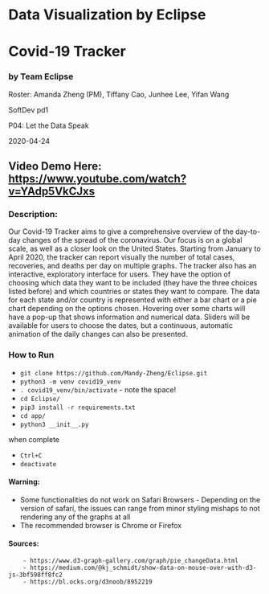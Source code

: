 # Data Visualization by Eclipse
# Covid-19 Tracker  
### by Team Eclipse
Roster: Amanda Zheng (PM),
        Tiffany Cao,
        Junhee Lee,
        Yifan Wang

SoftDev pd1

P04: Let the Data Speak

2020-04-24

## Video Demo Here: https://www.youtube.com/watch?v=YAdp5VkCJxs

### Description:
Our Covid-19 Tracker aims to give a comprehensive overview of the day-to-day changes of the spread of the coronavirus. Our focus is on a global scale, as well as a closer look on the United States. Starting from January to April 2020, the tracker can report visually the number of total cases, recoveries, and deaths per day on multiple graphs. The tracker also has an interactive, exploratory interface for users. They have the option of choosing which data they want to be included (they have the three choices listed before) and which countries or states they want to compare. The data for each state and/or country is represented with either a bar chart or a pie chart depending on the options chosen. Hovering over some charts will have a pop-up that shows information and numerical data. Sliders will be available for users to choose the dates, but a continuous, automatic animation of the daily changes can also be presented.

### How to Run
<!-- TODO: add details!!! -->
- `git clone https://github.com/Mandy-Zheng/Eclipse.git`
- `python3 -m venv covid19_venv`
- `. covid19_venv/bin/activate` - note the space!
- `cd Eclipse/`
- `pip3 install -r requirements.txt`
- `cd app/`
- `python3 __init__.py`

when complete
- `Ctrl+C`
- `deactivate`

#### Warning:
- Some functionalities do not work on Safari Browsers
      - Depending on the version of safari, the issues can range from minor styling mishaps to not rendering any of the graphs at all
- The recommended browser is Chrome or Firefox
#### Sources:
        - https://www.d3-graph-gallery.com/graph/pie_changeData.html
        - https://medium.com/@kj_schmidt/show-data-on-mouse-over-with-d3-js-3bf598ff8fc2
        - https://bl.ocks.org/d3noob/8952219
